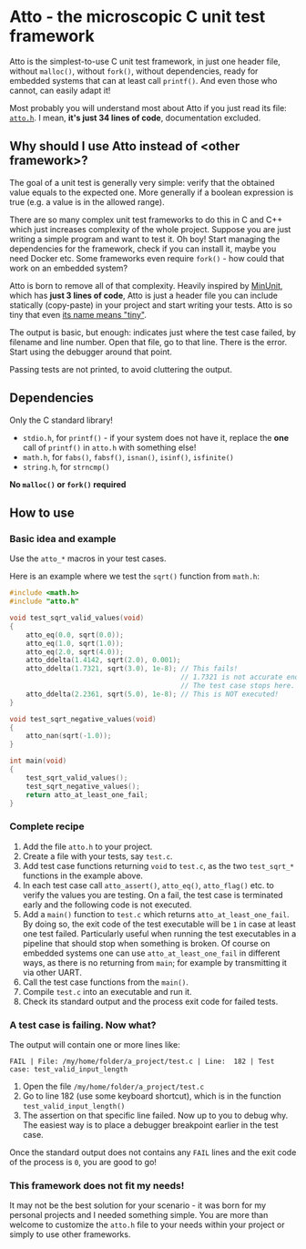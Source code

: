 Atto - the microscopic C unit test framework
===============================================================================

Atto is the simplest-to-use C unit test framework, in just one header file,
without `malloc()`, without `fork()`, without dependencies, ready for
embedded systems that can at least call `printf()`. And even those who cannot,
can easily adapt it!

Most probably you will understand most about Atto if you just read its
file: [`atto.h`](atto.h). I mean, **it's just 34 lines of code**, documentation
excluded.



Why should I use Atto instead of \<other framework\>?
-------------------------------------------------------

The goal of a unit test is generally very simple: verify that the obtained
value equals to the expected one. More generally if a boolean expression is
true (e.g. a value is in the allowed range).

There are so many complex unit test frameworks to do this in C and C++
which just increases complexity of the whole project. Suppose you are just
writing a simple program and want to test it. Oh boy! Start managing the
dependencies for the framework, check if you can install it, maybe you need
Docker etc. Some frameworks even require `fork()` - how could that work on
an embedded system?

Atto is born to remove all of that complexity. Heavily inspired by
[MinUnit](http://www.jera.com/techinfo/jtns/jtn002.html), which has **just 3
lines of code**, Atto is just a header file you can include statically
(copy-paste) in your project and start writing your tests. Atto is so tiny that
even [its name means "tiny"](https://en.wikipedia.org/wiki/Atto-).

The output is basic, but enough: indicates just where the test case failed, by
filename and line number. Open that file, go to that line. There is the error.
Start using the debugger around that point.

Passing tests are not printed, to avoid cluttering the output.



Dependencies
----------------------------------------

Only the C standard library!

- `stdio.h`, for `printf()` - if your system does not have it, replace the
  **one** call of `printf()` in `atto.h` with something else!
- `math.h`, for `fabs()`, `fabsf()`, `isnan()`, `isinf()`, `isfinite()`
- `string.h`, for `strncmp()`

**No `malloc()` or `fork()` required**



How to use
----------------------------------------

### Basic idea and example

Use the `atto_*` macros in your test cases.

Here is an example where we test the `sqrt()` function from `math.h`:

```c
#include <math.h>
#include "atto.h"

void test_sqrt_valid_values(void)
{
    atto_eq(0.0, sqrt(0.0));
    atto_eq(1.0, sqrt(1.0));
    atto_eq(2.0, sqrt(4.0));
    atto_ddelta(1.4142, sqrt(2.0), 0.001);
    atto_ddelta(1.7321, sqrt(3.0), 1e-8); // This fails!
                                          // 1.7321 is not accurate enough
                                          // The test case stops here.
    atto_ddelta(2.2361, sqrt(5.0), 1e-8); // This is NOT executed!
}

void test_sqrt_negative_values(void)
{
    atto_nan(sqrt(-1.0));
}

int main(void)
{
    test_sqrt_valid_values();
    test_sqrt_negative_values();
    return atto_at_least_one_fail;
}
```


### Complete recipe

1. Add the file `atto.h` to your project.
2. Create a file with your tests, say `test.c`.
3. Add test case functions returning `void` to `test.c`, as the two
  `test_sqrt_*` functions in the example above.
4. In each test case call `atto_assert()`, `atto_eq()`, `atto_flag()` etc.
   to verify the values you are testing. On a fail, the test case is terminated
   early and the following code is not executed.
5. Add a `main()` function to `test.c` which returns `atto_at_least_one_fail`.
   By doing so, the exit code of the test executable will be `1` in case at 
   least one test failed. Particularly useful when running the test executables
   in a pipeline that should stop when something is broken. Of course on 
   embedded systems one can use `atto_at_least_one_fail` in different ways, as
   there is no returning from `main`; for example by transmitting it via
   other UART.
6. Call the test case functions from the `main()`.
7. Compile `test.c` into an executable and run it.
8. Check its standard output and the process exit code for failed tests.


### A test case is failing. Now what?

The output will contain one or more lines like:

```
FAIL | File: /my/home/folder/a_project/test.c | Line:  182 | Test case: test_valid_input_length
```

1. Open the file `/my/home/folder/a_project/test.c`
2. Go to line 182 (use some keyboard shortcut), which is in the function
   `test_valid_input_length()`
3. The assertion on that specific line failed. Now up to you to debug why.
   The easiest way is to place a debugger breakpoint earlier in the test case.
   
Once the standard output does not contains any `FAIL` lines and the exit code
of the process is `0`, you are good to go!


### This framework does not fit my needs!

It may not be the best solution for your scenario - it was born for my
personal projects and I needed something simple. You are more than welcome
to customize the `atto.h` file to your needs within your project or simply
to use other frameworks.
 